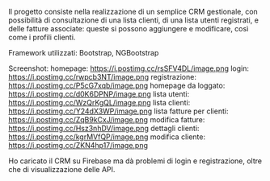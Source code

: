 Il progetto consiste nella realizzazione di un semplice CRM gestionale, con possibilità di consultazione di una lista clienti, di una lista utenti registrati, e delle fatture associate: queste si possono aggiungere e modificare, così come i profili clienti.

Framework utilizzati: Bootstrap, NGBootstrap

Screenshot: 
homepage: https://i.postimg.cc/rsSFV4DL/image.png
login: https://i.postimg.cc/rwpcb3NT/image.png
registrazione: https://i.postimg.cc/P5cG7xqb/image.png
homepage da loggato: https://i.postimg.cc/d0K6DPNP/image.png
lista utenti: https://i.postimg.cc/WzQrKgQL/image.png
lista clienti: https://i.postimg.cc/Y24dX3WP/image.png
lista fatture per clienti: https://i.postimg.cc/ZqB9kCxJ/image.png
modifica fatture: https://i.postimg.cc/Hsz3nhDV/image.png
dettagli clienti: https://i.postimg.cc/kgrMVfQP/image.png
modifica cliente: https://i.postimg.cc/ZKN4hp17/image.png

Ho caricato il CRM su Firebase ma dà problemi di login e registrazione, oltre che di visualizzazione delle API.
